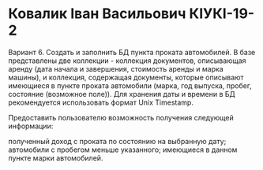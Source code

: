 # Ковалик Іван Васильович КІУКІ-19-2
Вариант 6. Создать и заполнить БД пункта проката автомобилей. В базе представлены две коллекции - коллекция документов, описывающая аренду (дата начала и завершения, стоимость аренды и марка машины), и коллекция, содержащая документы, которые описывают имеющиеся в пункте проката автомобили (марка, год выпуска, пробег, состояние (возможное поле)). Для хранения даты и времени в БД рекомендуется использовать формат Unix Timestamp.

Предоставить пользователю возможность получения следующей информации:

полученный доход с проката по состоянию на выбранную дату;
автомобили с пробегом меньше указанного;
имеющиеся в данном пункте марки автомобилей.

